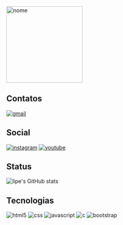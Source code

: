 <img width="200" alt="nome" src="https://lh3.googleusercontent.com/pw/AP1GczPZNNyqZUvCtMFxB9ubldlXHHL3OaWLitEVzTIYtGK0ou30C47DRQKtsMCmMfJLYIu9gxF-5wzjfNf-Ii9JFzJ8wOQu_A9FoGvZ04ABnbtYbJU98HX8SgntSBW1cJSKOc4oqfn2m1mjZ0SxUbaxftE=w600-h300-s-no-gm?authuser=1">

## Contatos <br> 
[![gmail](https://img.shields.io/badge/Gmail-D14836?style=for-the-badge&logo=gmail&logoColor=white)](mailto:felipefenske05@gmail.com)

## Social <br> 
[![instagram](https://img.shields.io/badge/Instagram-E4405F?style=for-the-badge&logo=instagram&logoColor=white)](https://www.instagram.com/lipe_fenske/)
[![youtube](https://img.shields.io/badge/YouTube-FF0000?style=for-the-badge&logo=youtube&logoColor=white)](https://www.youtube.com/channel/UCxWHFG0nD-r64oYkbQIWKYQ)

## Status
![lipe's GitHub stats](https://github-readme-stats.vercel.app/api?username=lipefsk05&theme=great-gatsby)

## Tecnologias <br> 
<div style="display: inline_block"> 
<img aling="center" alt=html5 src="https://img.shields.io/badge/HTML5-E34F26?style=for-the-badge&logo=html5&logoColor=white"> 
<img aling="center" alt=css src="https://img.shields.io/badge/CSS3-1572B6?style=for-the-badge&logo=css3&logoColor=white"> 
<img aling="center" alt=javascript src="https://img.shields.io/badge/JavaScript-323330?style=for-the-badge&logo=javascript&logoColor=F7DF1E"> 
<img aling="center" alt=c src="https://img.shields.io/badge/C-00599C?style=for-the-badge&logo=c&logoColor=white">
<img aling="center" alt=bootstrap src="https://img.shields.io/badge/Bootstrap-563D7C?style=for-the-badge&logo=bootstrap&logoColor=white"> 
</div> 
